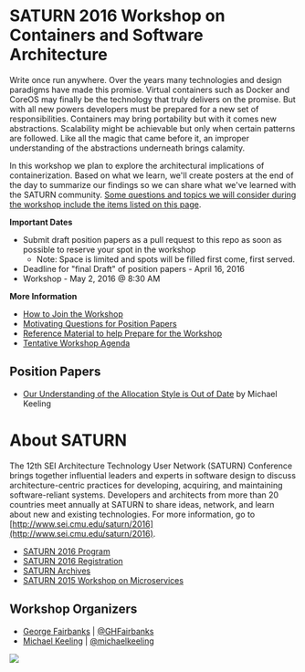 # SATURN 2016 Workshop on Containers and Software Architecture

Write once run anywhere.  Over the years many technologies and design paradigms have made this promise.  Virtual containers such as Docker and CoreOS may finally be the technology that truly delivers on the promise.  But with all new powers developers must be prepared for a new set of responsibilities.  Containers may bring portability but with it comes new abstractions.  Scalability might be achievable but only when certain patterns are followed.  Like all the magic that came before it, an improper understanding of the abstractions underneath brings calamity.

In this workshop we plan to explore the architectural implications of containerization. Based on what we learn, we'll create posters at the end of the day to summarize our findings so we can share what we've learned with the SATURN community. [Some questions and topics we will consider during the workshop include the items listed on this page](questions.md).


**Important Dates**
* Submit draft position papers as a pull request to this repo as soon as possible to reserve your spot in the workshop
  * Note: Space is limited and spots will be filled first come, first served.
* Deadline for "final Draft" of position papers - April 16, 2016
* Workshop - May 2, 2016 @ 8:30 AM


**More Information**
* [How to Join the Workshop](/how-to-join.md)
* [Motivating Questions for Position Papers](/questions.md)
* [Reference Material to help Prepare for the Workshop](/references.md)
* [Tentative Workshop Agenda](/agenda.md)



## Position Papers

* [Our Understanding of the Allocation Style is Out of Date](position-papers/our-understanding-of-allocation-patterns-is-out-of-date.md) by Michael Keeling



# About SATURN

The 12th SEI Architecture Technology User Network (SATURN) Conference brings together influential leaders and experts in software design to discuss architecture-centric practices for developing, acquiring, and maintaining software-reliant systems. Developers and architects from more than 20 countries meet annually at SATURN to share ideas, network, and learn about new and existing technologies. For more information, go to [http://www.sei.cmu.edu/saturn/2016](http://www.sei.cmu.edu/saturn/2016).

- [SATURN 2016 Program](http://www.sei.cmu.edu/saturn/2016/program.cfm)
- [SATURN 2016 Registration](http://www.sei.cmu.edu/saturn/2016/registration.cfm)
- [SATURN Archives](http://www.sei.cmu.edu/saturn/2016/presentations.cfm)
- [SATURN 2015 Workshop on Microservices](https://github.com/michaelkeeling/SATURN2015-Microservices-Workshop)

## Workshop Organizers

* [George Fairbanks](https://github.com/georgefairbanks) | [@GHFairbanks](https://twitter.com/GHFairbanks)
* [Michael Keeling](https://github.com/michaelkeeling) |  [@michaelkeeling](https://twitter.com/michaelkeeling)


![](https://duckduckgrayduck.files.wordpress.com/2011/10/cargo.jpg?w=500)
